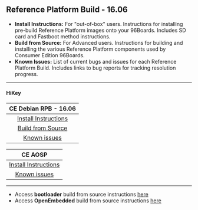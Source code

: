 ## Reference Platform Build - 16.06


- **Install Instructions:** For "out-of-box" users. Instructions for installing pre-build Reference Platform images onto your 96Boards. Includes SD card and Fastboot method instructions.
- **Build from Source:** For Advanced users. Instructions for building and installing the various Reference Platform components used by Consumer Edition 96Boards.
- **Known Issues:** List of current bugs and issues for each Reference Platform Build. Includes links to bug reports for tracking resolution progress.

***

#### HiKey


|   **CE Debian RPB - 16.06**   |
|:-----------------------------:|
|   [Install Instructions](InstallDebianRPB.md)    |  
|  [Build from Source](BFSDebianRPB.md)        | 
|       [Known issues](../../Known-Issues.md)        |  
 


|    **CE AOSP**  |
|:---------------------------:|
|  [Install Instructions](https://source.android.com/source/devices.html) |
|      [Known issues](../../Known-Issues.md)       |



***

- Access **bootloader** build from source instructions [here](BuildSourceBL.md) 
- Access **OpenEmbedded** build from source instructions [here](../../../../CECommon/OE.md)
